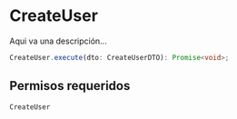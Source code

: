 # CreateUser

Aqui va una descripción...

```typescript 
CreateUser.execute(dto: CreateUserDTO): Promise<void>;
```

## Permisos requeridos

```CreateUser```
